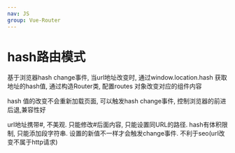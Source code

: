 ```yaml
---
nav: JS
group: Vue-Router
---
```


# hash路由模式

基于浏览器hash change事件, 当url地址改变时, 通过window.location.hash 获取地址的hash值, 通过构造Router类, 配置routes 对象改变对应的组件内容

hash 值的改变不会重新加载页面, 可以触发hash change事件, 控制浏览器的前进后退,兼容性好

url地址携带#, 不美观. 只能修改#后面内容, 只能设置同URL的路径. hash有体积限制, 只能添加段字符串. 设置的新值不一样才会触发change事件. 不利于seo(url改变不属于http请求)
